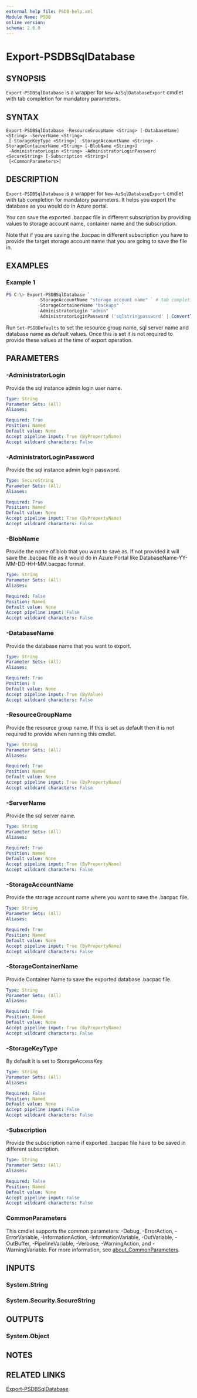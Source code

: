 ```yaml
---
external help file: PSDB-help.xml
Module Name: PSDB
online version:
schema: 2.0.0
---
```


# Export-PSDBSqlDatabase

## SYNOPSIS

`Export-PSDBSqlDatabase` is a wrapper for `New-AzSqlDatabaseExport` cmdlet with tab completion for mandatory parameters.

## SYNTAX

```
Export-PSDBSqlDatabase -ResourceGroupName <String> [-DatabaseName] <String> -ServerName <String>
 [-StorageKeyType <String>] -StorageAccountName <String> -StorageContainerName <String> [-BlobName <String>]
 -AdministratorLogin <String> -AdministratorLoginPassword <SecureString> [-Subscription <String>]
 [<CommonParameters>]
```

## DESCRIPTION

`Export-PSDBSqlDatabase` is a wrapper for `New-AzSqlDatabaseExport` cmdlet with tab completion for mandatory parameters. It helps you export the database as you would do in Azure portal.

You can save the exported .bacpac file in different subscription by providing values to storage account name, container name and the subscription.

Note that if you are saving the .bacpac in different subscription you have to provide the target storage account name that you are going to save the file in.

## EXAMPLES

### Example 1

```powershell
PS C:\> Export-PSDBSqlDatabase `
            -StorageAccountName "storage account name" ` # tab completion is available for this.
            -StorageContainerName "backups" `
            -AdministratorLogin "admin" `
            -AdministratorLoginPassword ('sqlstringpassword' | ConvertTo-SecureString -AsPlainText -Force)
```

Run `Set-PSDBDefaults` to set the resource group name, sql server name and database name as default values. Once this is set it is not required to provide these values at the time of export operation.

## PARAMETERS

### -AdministratorLogin

Provide the sql instance admin login user name.

```yaml
Type: String
Parameter Sets: (All)
Aliases:

Required: True
Position: Named
Default value: None
Accept pipeline input: True (ByPropertyName)
Accept wildcard characters: False
```

### -AdministratorLoginPassword

Provide the sql instance admin login password.

```yaml
Type: SecureString
Parameter Sets: (All)
Aliases:

Required: True
Position: Named
Default value: None
Accept pipeline input: True (ByPropertyName)
Accept wildcard characters: False
```

### -BlobName

Provide the name of blob that you want to save as. If not provided it will save the .bacpac file as it would do in Azure Portal like DatabaseName-YY-MM-DD-HH-MM.bacpac format.

```yaml
Type: String
Parameter Sets: (All)
Aliases:

Required: False
Position: Named
Default value: None
Accept pipeline input: False
Accept wildcard characters: False
```

### -DatabaseName

Provide the database name that you want to export.

```yaml
Type: String
Parameter Sets: (All)
Aliases:

Required: True
Position: 0
Default value: None
Accept pipeline input: True (ByValue)
Accept wildcard characters: False
```

### -ResourceGroupName

Provide the resource group name. If this is set as default then it is not required to provide when running this cmdlet.

```yaml
Type: String
Parameter Sets: (All)
Aliases:

Required: True
Position: Named
Default value: None
Accept pipeline input: True (ByPropertyName)
Accept wildcard characters: False
```

### -ServerName

Provide the sql server name.

```yaml
Type: String
Parameter Sets: (All)
Aliases:

Required: True
Position: Named
Default value: None
Accept pipeline input: True (ByPropertyName)
Accept wildcard characters: False
```

### -StorageAccountName

Provide the storage account name where you want to save the .bacpac file.

```yaml
Type: String
Parameter Sets: (All)
Aliases:

Required: True
Position: Named
Default value: None
Accept pipeline input: True (ByPropertyName)
Accept wildcard characters: False
```

### -StorageContainerName

Provide Container Name to save the exported database .bacpac file.

```yaml
Type: String
Parameter Sets: (All)
Aliases:

Required: True
Position: Named
Default value: None
Accept pipeline input: True (ByPropertyName)
Accept wildcard characters: False
```

### -StorageKeyType

By default it is set to StorageAccessKey.

```yaml
Type: String
Parameter Sets: (All)
Aliases:

Required: False
Position: Named
Default value: None
Accept pipeline input: False
Accept wildcard characters: False
```

### -Subscription

Provide the subscription name if exported .bacpac file have to be saved in different subscription.

```yaml
Type: String
Parameter Sets: (All)
Aliases:

Required: False
Position: Named
Default value: None
Accept pipeline input: False
Accept wildcard characters: False
```

### CommonParameters
This cmdlet supports the common parameters: -Debug, -ErrorAction, -ErrorVariable, -InformationAction, -InformationVariable, -OutVariable, -OutBuffer, -PipelineVariable, -Verbose, -WarningAction, and -WarningVariable. For more information, see [about_CommonParameters](http://go.microsoft.com/fwlink/?LinkID=113216).

## INPUTS

### System.String

### System.Security.SecureString

## OUTPUTS

### System.Object

## NOTES

## RELATED LINKS

[Export-PSDBSqlDatabase](https://github.com/hkarthik7/PSDB/blob/master/docs/Export-PSDBSqlDatabase.md)